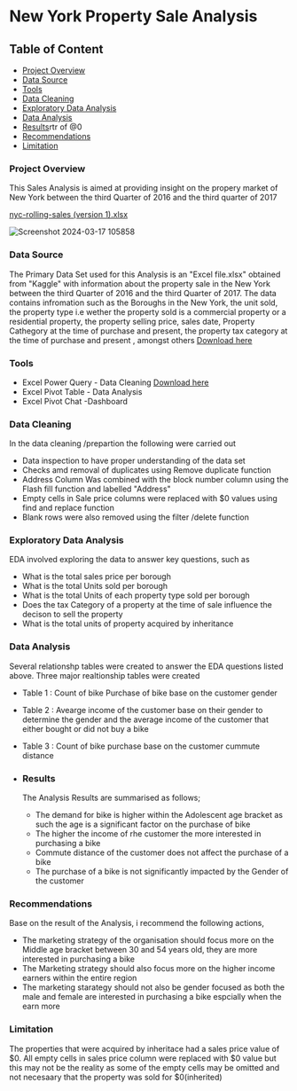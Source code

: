 # New York Property Sale Analysis

## Table of Content

- [Project Overview](#project-overview)
- [Data Source](#data-source)
- [Tools](#tools)
- [Data Cleaning](#data-cleaning)
- [Exploratory Data Analysis](#exploratory-data-analysis)
- [Data Analysis](#data-analysis)
- [Results](#results)rtr of @0
- [Recommendations](#recommendations)
- [Limitation](#limitation)
  

  
### Project Overview

This  Sales Analysis is aimed at providing insight on the propery market of New York between the third Quarter of 2016 and the third quarter of 2017

[nyc-rolling-sales (version 1).xlsx](https://github.com/Bamscrown/New-York-Property-Sales-Analysis/files/14628187/nyc-rolling-sales.version.1.xlsx)



![Screenshot 2024-03-17 105858](https://github.com/Bamscrown/New-York-Property-Sales-Analysis/assets/163521119/cbb9b76c-26db-4143-9f21-a82037f76587)


### Data Source

The Primary Data Set used for this Analysis is an "Excel file.xlsx" obtained from "Kaggle" with information about the property sale in the New York between the third Quarter of 2016 and the third Quarter of 2017. The data contains infromation such as the Boroughs in the New York, the unit sold, the property type  i.e wether the property sold is a commercial property or a residential property, the property selling price, sales date, Property Cathegory at the time of purchase and present, the property tax category at the time of purchase and present , amongst others
   [Download here](https://www.kaggle.com/datasets/new-york-city/nyc-property-sales)

                                    
### Tools

- Excel Power Query - Data Cleaning [Download here](https://microsoft.com)
- Excel Pivot Table - Data Analysis
- Excel Pivot Chat -Dashboard


 ### Data Cleaning
 
In the data cleaning /prepartion the following were carried out

- Data  inspection to have proper understanding of the data set
- Checks amd removal of duplicates using Remove duplicate function
- Address Column Was combined with the block number column using the Flash fill function and labelled "Address"
- Empty cells in Sale price columns were replaced with $0 values using find and replace function
- Blank rows were also removed using the filter /delete function
  

### Exploratory Data Analysis

EDA involved exploring the data to answer key questions, such as

- What is the total sales price per borough
- What is the total Units sold per borough
- What  is the total Units of each property type sold per borough
- Does the tax Category of a property at the time of sale influence the decison to sell the property
- What is the total units of property acquired by inheritance
  

 ### Data Analysis
Several relationshp tables were created to answer the EDA questions listed above.
Three major realtionship tables were created

- Table 1 : Count of bike Purchase of bike base on the customer gender
- Table 2 : Avearge income of the customer base on their gender to determine the gender and the average income of the customer that either bought or did not buy a bike
- Table 3 : Count of bike purchase base on the customer cummute distance


- ### Results
  
  The Analysis Results are summarised as follows;
  - The demand for bike is higher within the Adolescent age bracket as such the age is a significant factor on the purchase of bike
  - The higher the income of rhe customer the more interested in purchasing a bike
  - Commute distance of the customer does not affect the purchase of a bike
  - The purchase of a bike is not significantly impacted by the Gender of the customer

### Recommendations

Base on the result of the  Analysis, i recommend the following actions,
- The marketing strategy of the organisation should focus more on the Middle age bracket between 30 and 54 years old,  they are more interested in purchasing a bike
- The Marketing strategy should also focus more on the higher income earners within the entire region
- The marketing starategy should not also be gender focused as both the male and female are interested in purchasing a bike espcially when the earn more


### Limitation

The properties that were acquired by inheritace had a sales price value of $0. All empty cells in sales price column were replaced with $0 value but this may not be the reality as some of the empty cells may be omitted and not necesaary that the property was sold for $0(inherited)



  

